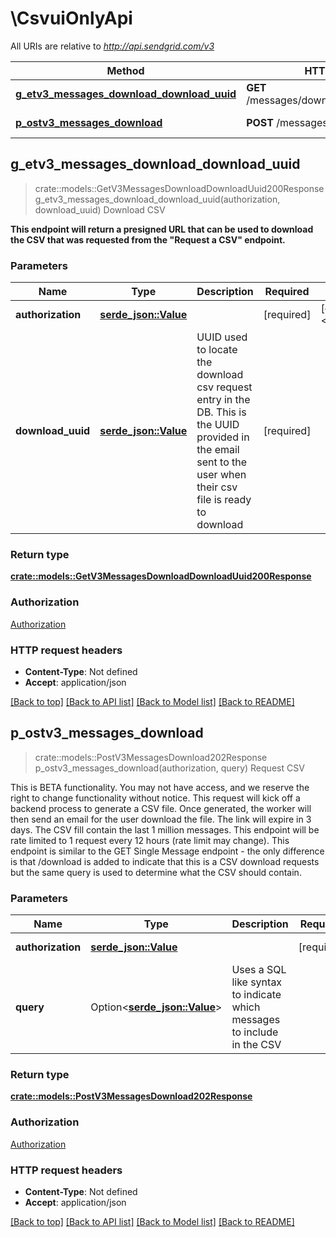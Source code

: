 # \CsvuiOnlyApi

All URIs are relative to *http://api.sendgrid.com/v3*

Method | HTTP request | Description
------------- | ------------- | -------------
[**g_etv3_messages_download_download_uuid**](CsvuiOnlyApi.md#g_etv3_messages_download_download_uuid) | **GET** /messages/download/{download_uuid} | Download CSV
[**p_ostv3_messages_download**](CsvuiOnlyApi.md#p_ostv3_messages_download) | **POST** /messages/download | Request CSV



## g_etv3_messages_download_download_uuid

> crate::models::GetV3MessagesDownloadDownloadUuid200Response g_etv3_messages_download_download_uuid(authorization, download_uuid)
Download CSV

**This endpoint will return a presigned URL that can be used to download the CSV that was requested from the \"Request a CSV\" endpoint.**

### Parameters


Name | Type | Description  | Required | Notes
------------- | ------------- | ------------- | ------------- | -------------
**authorization** | [**serde_json::Value**](.md) |  | [required] |[default to Bearer <<YOUR_API_KEY_HERE>>]
**download_uuid** | [**serde_json::Value**](.md) | UUID used to locate the download csv request entry in the DB.  This is the UUID provided in the email sent to the user when their csv file is ready to download | [required] |

### Return type

[**crate::models::GetV3MessagesDownloadDownloadUuid200Response**](GET_v3_messages_download_download_uuid_200_response.md)

### Authorization

[Authorization](../README.md#Authorization)

### HTTP request headers

- **Content-Type**: Not defined
- **Accept**: application/json

[[Back to top]](#) [[Back to API list]](../README.md#documentation-for-api-endpoints) [[Back to Model list]](../README.md#documentation-for-models) [[Back to README]](../README.md)


## p_ostv3_messages_download

> crate::models::PostV3MessagesDownload202Response p_ostv3_messages_download(authorization, query)
Request CSV

This is BETA functionality. You may not have access, and we reserve the right to change functionality without notice.  This request will kick off a backend process to generate a CSV file. Once generated, the worker will then send an email for the user download the file. The link will expire in 3 days.  The CSV fill contain the last 1 million messages. This endpoint will be rate limited to 1 request every 12 hours (rate limit may change).  This endpoint is similar to the GET Single Message endpoint - the only difference is that /download is added to indicate that this is a CSV download requests but the same query is used to determine what the CSV should contain.

### Parameters


Name | Type | Description  | Required | Notes
------------- | ------------- | ------------- | ------------- | -------------
**authorization** | [**serde_json::Value**](.md) |  | [required] |[default to Bearer <<YOUR_API_KEY_HERE>>]
**query** | Option<[**serde_json::Value**](.md)> | Uses a SQL like syntax to indicate which messages to include in the CSV |  |

### Return type

[**crate::models::PostV3MessagesDownload202Response**](POST_v3_messages_download_202_response.md)

### Authorization

[Authorization](../README.md#Authorization)

### HTTP request headers

- **Content-Type**: Not defined
- **Accept**: application/json

[[Back to top]](#) [[Back to API list]](../README.md#documentation-for-api-endpoints) [[Back to Model list]](../README.md#documentation-for-models) [[Back to README]](../README.md)

